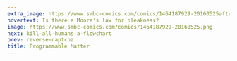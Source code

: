 ```yaml
---
extra_image: https://www.smbc-comics.com/comics/1464187929-20160525after.png
hovertext: Is there a Moore's law for bleakness?
image: https://www.smbc-comics.com/comics/1464187929-20160525.png
next: kill-all-humans-a-flowchart
prev: reverse-captcha
title: Programmable Matter
---
```

